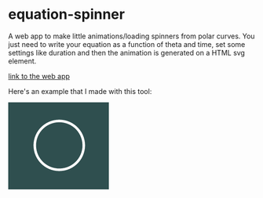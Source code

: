 # equation-spinner

A web app to make little animations/loading spinners from polar curves. You just need to write your equation as a function of theta and time, set some settings like duration and then the animation is generated on a HTML svg element.

[link to the web app](https://codepen.io/oscarsaharoy/pen/MWbwqod?editors=1010)

Here's an example that I made with this tool:

![](https://github.com/OscarSaharoy/equation-spinner/blob/master/gif.gif)
